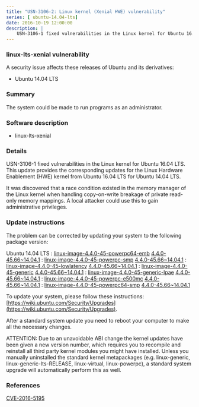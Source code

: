 ```yaml
---
title: "USN-3106-2: Linux kernel (Xenial HWE) vulnerability"
series: [ ubuntu-14.04-lts]
date: 2016-10-19 12:00:00
description: |
    USN-3106-1 fixed vulnerabilities in the Linux kernel for Ubuntu 16.04 LTS. This update provides the corresponding updates for the Linux Hardware Enablement (HWE) kernel from Ubuntu 16.04 LTS for Ubuntu 14.04 LTS.
--- 
```

 
 


### linux-lts-xenial vulnerability

A security issue affects these releases of Ubuntu and its derivatives:

* Ubuntu 14.04 LTS

### Summary

The system could be made to run programs as an administrator. 

### Software description

* linux-lts-xenial 

### Details

USN-3106-1 fixed vulnerabilities in the Linux kernel for Ubuntu 16.04 LTS. This update provides the corresponding updates for the Linux Hardware Enablement (HWE) kernel from Ubuntu 16.04 LTS for Ubuntu 14.04 LTS.

It was discovered that a race condition existed in the memory manager of the Linux kernel when handling copy-on-write breakage of private read-only memory mappings. A local attacker could use this to gain administrative privileges. 

### Update instructions

The problem can be corrected by updating your system to the following package version:

Ubuntu 14.04 LTS
 : [linux-image-4.4.0-45-powerpc64-emb](https://launchpad.net/ubuntu/+source/linux-lts-xenial) <span> [4.4.0-45.66~14.04.1](https://launchpad.net/ubuntu/+source/linux-lts-xenial/4.4.0-45.66~14.04.1) </span> 
 : [linux-image-4.4.0-45-powerpc-smp](https://launchpad.net/ubuntu/+source/linux-lts-xenial) <span> [4.4.0-45.66~14.04.1](https://launchpad.net/ubuntu/+source/linux-lts-xenial/4.4.0-45.66~14.04.1) </span> 
 : [linux-image-4.4.0-45-lowlatency](https://launchpad.net/ubuntu/+source/linux-lts-xenial) <span> [4.4.0-45.66~14.04.1](https://launchpad.net/ubuntu/+source/linux-lts-xenial/4.4.0-45.66~14.04.1) </span> 
 : [linux-image-4.4.0-45-generic](https://launchpad.net/ubuntu/+source/linux-lts-xenial) <span> [4.4.0-45.66~14.04.1](https://launchpad.net/ubuntu/+source/linux-lts-xenial/4.4.0-45.66~14.04.1) </span> 
 : [linux-image-4.4.0-45-generic-lpae](https://launchpad.net/ubuntu/+source/linux-lts-xenial) <span> [4.4.0-45.66~14.04.1](https://launchpad.net/ubuntu/+source/linux-lts-xenial/4.4.0-45.66~14.04.1) </span> 
 : [linux-image-4.4.0-45-powerpc-e500mc](https://launchpad.net/ubuntu/+source/linux-lts-xenial) <span> [4.4.0-45.66~14.04.1](https://launchpad.net/ubuntu/+source/linux-lts-xenial/4.4.0-45.66~14.04.1) </span> 
 : [linux-image-4.4.0-45-powerpc64-smp](https://launchpad.net/ubuntu/+source/linux-lts-xenial) <span> [4.4.0-45.66~14.04.1](https://launchpad.net/ubuntu/+source/linux-lts-xenial/4.4.0-45.66~14.04.1) </span> 

To update your system, please follow these instructions: [https://wiki.ubuntu.com/Security/Upgrades](https://wiki.ubuntu.com/Security/Upgrades).

After a standard system update you need to reboot your computer to make all the necessary changes.

ATTENTION: Due to an unavoidable ABI change the kernel updates have been given a new version number, which requires you to recompile and reinstall all third party kernel modules you might have installed. Unless you manually uninstalled the standard kernel metapackages (e.g. linux-generic, linux-generic-lts-RELEASE, linux-virtual, linux-powerpc), a standard system upgrade will automatically perform this as well. 

### References

 
 [CVE-2016-5195](http://people.ubuntu.com/~ubuntu-security/cve/CVE-2016-5195)
 

